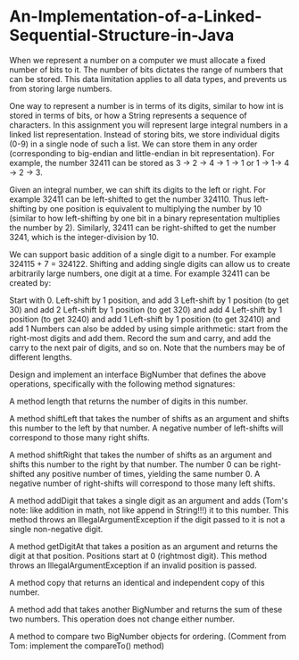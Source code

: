 # An-Implementation-of-a-Linked-Sequential-Structure-in-Java

When we represent a number on a computer we must allocate a fixed number of bits to it. The number of bits dictates the range of numbers that can be stored. This data limitation applies to all data types, and prevents us from storing large numbers.

One way to represent a number is in terms of its digits, similar to how int is stored in terms of bits, or how a String represents a sequence of characters. In this assignment you will represent large integral numbers in a linked list representation. Instead of storing bits, we store individual digits (0-9) in a single node of such a list. We can store them in any order (corresponding to big-endian and little-endian in bit representation). For example, the number 32411 can be stored as 3 -> 2 -> 4 -> 1 -> 1 or 1 -> 1-> 4 -> 2 -> 3.

Given an integral number, we can shift its digits to the left or right. For example 32411 can be left-shifted to get the number 324110. Thus left-shifting by one position is equivalent to multiplying the number by 10 (similar to how left-shifting by one bit in a binary representation multiplies the number by 2). Similarly, 32411 can be right-shifted to get the number 3241, which is the integer-division by 10.

We can support basic addition of a single digit to a number. For example 324115 + 7 = 324122. Shifting and adding single digits can allow us to create arbitrarily large numbers, one digit at a time. For example 32411 can be created by:

Start with 0.
Left-shift by 1 position, and add 3
Left-shift by 1 position (to get 30) and add 2
Left-shift by 1 position (to get 320) and add 4
Left-shift by 1 position (to get 3240) and add 1
Left-shift by 1 position (to get 32410) and add 1
Numbers can also be added by using simple arithmetic: start from the right-most digits and add them. Record the sum and carry, and add the carry to the next pair of digits, and so on. Note that the numbers may be of different lengths.

Design and implement an interface BigNumber that defines the above operations, specifically with the following method signatures:

A method length that returns the number of digits in this number.

A method shiftLeft that takes the number of shifts as an argument and shifts this number to the left by that number. A negative number of left-shifts will correspond to those many right shifts.

A method shiftRight that takes the number of shifts as an argument and shifts this number to the right by that number. The number 0 can be right-shifted any positive number of times, yielding the same number 0. A negative number of right-shifts will correspond to those many left shifts.

A method addDigit that takes a single digit as an argument and adds (Tom's note: like addition in math, not like append in String!!!) it to this number. This method throws an IllegalArgumentException if the digit passed to it is not a single non-negative digit.

A method getDigitAt that takes a position as an argument and returns the digit at that position. Positions start at 0 (rightmost digit). This method throws an IllegalArgumentException if an invalid position is passed.

A method copy that returns an identical and independent copy of this number.

A method add that takes another BigNumber and returns the sum of these two numbers. This operation does not change either number.

A method to compare two BigNumber objects for ordering. (Comment from Tom: implement the compareTo() method)


